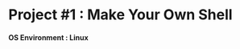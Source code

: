  # Project #1 : Make Your Own Shell
 #### OS Environment : Linux
~~~ #### mkdir : Command to create a directory with the desired name

